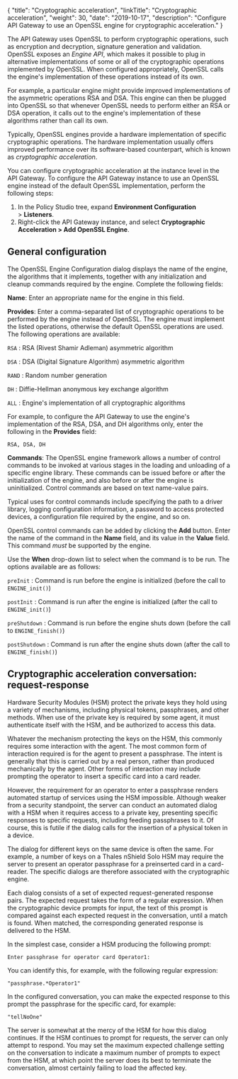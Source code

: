 {
"title": "Cryptographic acceleration",
"linkTitle": "Cryptographic acceleration",
"weight": 30,
"date": "2019-10-17",
"description": "Configure API Gateway to use an OpenSSL engine for cryptographic acceleration."
}

The API Gateway uses OpenSSL to perform cryptographic operations, such as encryption and decryption, signature generation and validation. OpenSSL exposes an *Engine API*, which makes it possible to plug in alternative implementations of some or all of the cryptographic operations implemented by OpenSSL. When configured appropriately, OpenSSL calls the engine's implementation of these operations instead of its own.

For example, a particular engine might provide improved implementations of the asymmetric operations RSA and DSA. This engine can then be plugged into OpenSSL so that whenever OpenSSL needs to perform either an RSA or DSA operation, it calls out to the engine's implementation of these algorithms rather than call its own.

Typically, OpenSSL engines provide a hardware implementation of specific cryptographic operations. The hardware implementation usually offers improved performance over its software-based counterpart, which is known as *cryptographic acceleration*.

You can configure cryptographic acceleration at the instance level in the API Gateway. To configure the API Gateway instance to use an OpenSSL engine instead of the default OpenSSL implementation, perform the following steps:

1. In the Policy Studio
    tree, expand **Environment Configuration** > **Listeners**.
2. Right-click the API Gateway instance, and select **Cryptographic Acceleration > Add OpenSSL Engine**.

## General configuration

The OpenSSL Engine Configuration dialog displays the name of the engine, the algorithms that it implements, together with any initialization and cleanup commands required by the engine. Complete the following fields:

**Name**:
Enter an appropriate name for the engine in this field.

**Provides**:
Enter a comma-separated list of cryptographic operations to be performed by the engine instead of OpenSSL. The engine must implement the listed operations, otherwise the default OpenSSL operations are used. The following operations are available:

`RSA`
: RSA (Rivest Shamir Adleman) asymmetric algorithm

`DSA`
: DSA (Digital Signature Algorithm) asymmetric algorithm  

`RAND`
: Random number generation

`DH`
: Diffie-Hellman anonymous key exchange algorithm

`ALL`
: Engine's implementation of all cryptographic algorithms

For example, to configure the API Gateway to use the engine's implementation of the RSA, DSA, and DH algorithms only, enter the following in the **Provides**
field:

```
RSA, DSA, DH
```

**Commands**:
The OpenSSL engine framework allows a number of control commands to be invoked at various stages in the loading and unloading of a specific engine library. These commands can be issued before or after the initialization of the engine, and also before or after the engine is uninitialized. Control commands are based on text name-value pairs.

Typical uses for control commands include specifying the path to a driver library, logging configuration information, a password to access protected devices, a configuration file required by the engine, and so on.

OpenSSL control commands can be added by clicking the **Add**
button. Enter the name of the command in the **Name**
field, and its value in the **Value**
field. This command *must*
be supported by the engine.

Use the **When**
drop-down list to select when the command is to be run. The options available are as follows:

`preInit`
: Command is run before the engine is initialized (before the call to `ENGINE_init()`)

`postInit`
: Command is run after the engine is initialized (after the call to `ENGINE_init()`)

`preShutdown`
: Command is run before the engine shuts down (before the call to `ENGINE_finish()`)

`postShutdown`
: Command is run after the engine shuts down (after the call to `ENGINE_finish()`)

## Cryptographic acceleration conversation: request-response

Hardware Security Modules (HSM) protect the private keys they hold using a variety of mechanisms, including physical tokens, passphrases, and other methods. When use of the private key is required by some agent, it must authenticate itself with the HSM, and be authorized to access this data.

Whatever the mechanism protecting the keys on the HSM, this commonly requires some interaction with the agent. The most common form of interaction required is for the agent to present a passphrase. The intent is generally that this is carried out by a real person, rather than produced mechanically by the agent. Other forms of interaction may include prompting the operator to insert a specific card into a card reader.

However, the requirement for an operator to enter a passphrase renders automated startup of services using the HSM impossible. Although weaker from a security standpoint, the server can conduct an automated dialog with a HSM when it requires access to a private key, presenting specific responses to specific requests, including feeding passphrases to it. Of course, this is futile if the dialog calls for the insertion of a physical token in a device.

The dialog for different keys on the same device is often the same. For example, a number of keys on a Thales nShield Solo HSM may require the server to present an operator passphrase for a preinserted card in a card-reader. The specific dialogs are therefore associated with the cryptographic engine.

Each dialog consists of a set of expected request-generated response pairs. The expected request takes the form of a regular expression. When the cryptographic device prompts for input, the text of this prompt is compared against each expected request in the conversation, until a match is found. When matched, the corresponding generated response is delivered to the HSM.

In the simplest case, consider a HSM producing the following prompt:

```
Enter passphrase for operator card Operator1:
```

You can identify this, for example, with the following regular expression:

```
"passphrase.*Operator1"
```

In the configured conversation, you can make the expected response to this prompt the passphrase for the specific card, for example:

```
"tellNoOne"
```

The server is somewhat at the mercy of the HSM for how this dialog continues. If the HSM continues to prompt for requests, the server can only attempt to respond. You may set the maximum expected challenge setting on the conversation to indicate a maximum number of prompts to expect from the HSM, at which point the server does its best to terminate the conversation, almost certainly failing to load the affected key.
